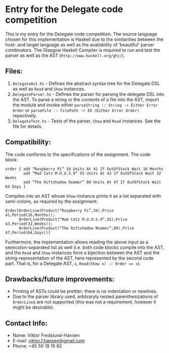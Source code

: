 Entry for the Delegate code competition
=======================================
This is my entry for the Delegate code competition. The source language chosen for this implementation is Haskell due to the similarities between the host- and target language as well as the availability of 'beautiful' parser combinators. The Glasgow Haskell Compiler is required to run and test the parser as well as the AST (`http://www.haskell.org/ghc/`).

Files:
------
1. `DelegateAst.hs` - Defines the abstract syntax tree for the Delegate DSL as well as `Read` and `Show` instances.
2. `DelegateParser.hs` - Defines the parser for parsing the delegate DSL into the AST. To parse a string or the contents of a file into the AST, import the module and invoke either `parseString :: String -> Either Error Order` or `parseFile :: FilePath -> IO (Either Error Order)` repectively.
3. `DelegateTest.hs` - Tests of the parser, `Show` and `Read` instances. See the file for details.

Compatibility:
--------------
The code conforms to the specifications of the assignment. The code block:

    order { add “Raspberry Pi” 34 Units At 41 If OutOfStock Wait 16 Months
            add “Mad Catz M.O.U.S.9” 55 Units At 43 If OutOfStock Wait 32 Weeks
            add “The Riftshadow Roamer” 89 Units At 47 If OutOfStock Wait 64 Days }

Compiles into an AST whose `Show`-instance prints it as a list separated with semi-colons, as required by the assignment:

    Order[OrderLine(Product(“Raspberry Pi”,34),Price 41,Period(16,Months));
          OrderLine(Product(“Mad Catz M.O.U.S.9”,55),Price 43,Period(32,Weeks));
          OrderLine(Product(“The Riftshadow Roamer”,89),Price 47,Period(64,Days))]

Furthermore, the implementation allows reading the above input as a semicolon-separated list as well (i.e. both code blocks compile into the AST, and the `Read` and `Show` instances form a bijection between the AST and the string-representation of the AST, here represented by the second code part. That is, for a Delegate AST, `x`, `Read(Show x) :: Order == x`).

Drawbacks/future improvements:
-----------------------------
- Printing of ASTs could be prettier; there is no indentation or newlines.
- Due to the parser library used, arbitraryly nested parenthesizations of `OrderLine`s are not supported (this was not a requirement, however it might be desirable).

Contact Info:
-------------
- Name: Viktor Fredslund-Hansen
- E-mail: viktor.f.hansen@gmail.com
- Phone: +45 50 19 19 92
